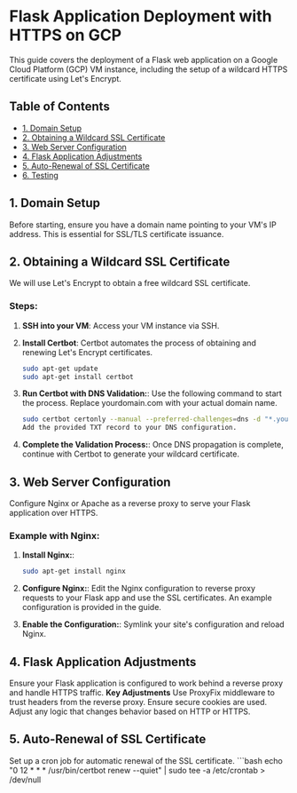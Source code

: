 # Flask Application Deployment with HTTPS on GCP

This guide covers the deployment of a Flask web application on a Google Cloud Platform (GCP) VM instance, including the setup of a wildcard HTTPS certificate using Let's Encrypt.

## Table of Contents
- [1. Domain Setup](#1-domain-setup)
- [2. Obtaining a Wildcard SSL Certificate](#2-obtaining-a-wildcard-ssl-certificate)
- [3. Web Server Configuration](#3-web-server-configuration)
- [4. Flask Application Adjustments](#4-flask-application-adjustments)
- [5. Auto-Renewal of SSL Certificate](#5-auto-renewal-of-ssl-certificate)
- [6. Testing](#6-testing)

## 1. Domain Setup
Before starting, ensure you have a domain name pointing to your VM's IP address. This is essential for SSL/TLS certificate issuance.

## 2. Obtaining a Wildcard SSL Certificate
We will use Let's Encrypt to obtain a free wildcard SSL certificate.

### Steps:
1. **SSH into your VM**:
   Access your VM instance via SSH.

2. **Install Certbot**:
   Certbot automates the process of obtaining and renewing Let's Encrypt certificates.
   ```bash
   sudo apt-get update
   sudo apt-get install certbot
   
3. **Run Certbot with DNS Validation:**:
   Use the following command to start the process. Replace yourdomain.com with your actual domain name.
   ```bash
   sudo certbot certonly --manual --preferred-challenges=dns -d "*.yourdomain.com"
   Add the provided TXT record to your DNS configuration.


4. **Complete the Validation Process:**:
   Once DNS propagation is complete, continue with Certbot to generate your wildcard certificate.

## 3. Web Server Configuration
Configure Nginx or Apache as a reverse proxy to serve your Flask application over HTTPS.

### Example with Nginx:
1. **Install Nginx:**:
   ```bash
   sudo apt-get install nginx

2. **Configure Nginx:**:
   Edit the Nginx configuration to reverse proxy requests to your Flask app and use the SSL certificates. An example configuration is provided in the guide.

3. **Enable the Configuration:**:
   Symlink your site's configuration and reload Nginx.

## 4. Flask Application Adjustments
Ensure your Flask application is configured to work behind a reverse proxy and handle HTTPS traffic.
**Key Adjustments**
Use ProxyFix middleware to trust headers from the reverse proxy.
Ensure secure cookies are used.
Adjust any logic that changes behavior based on HTTP or HTTPS.

## 5. Auto-Renewal of SSL Certificate
Set up a cron job for automatic renewal of the SSL certificate.
    ```bash
    echo "0 12 * * * /usr/bin/certbot renew --quiet" | sudo tee -a /etc/crontab > /dev/null
